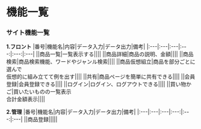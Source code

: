 # 機能一覧
### サイト機能一覧
**1.フロント**
|番号|機能名|内容|データ入力|データ出力|備考|
|:---|:---|:---|:---:|:---:|:---|
||商品一覧|一覧表示する||||
||商品詳細|商品の説明、金額||||
||商品検索|商品検索機能、ワードやジャンル検索||||
||商品仮想組立|商品を部分ごとに選んで<br>仮想的に組み立てて例を出す||||
||共有|商品ページを簡単に共有できる||||
||会員登録|会員登録できる||||
||ログイン|ログイン、ログアウトできる||||
||買い物かご|買いたいものの一覧表示<br>合計金額表示||||

**2.管理**
|番号|機能名|内容|データ入力|データ出力|備考|
|:---|:---|:---|:---:|:---:|:---|
||商品登録|||||
